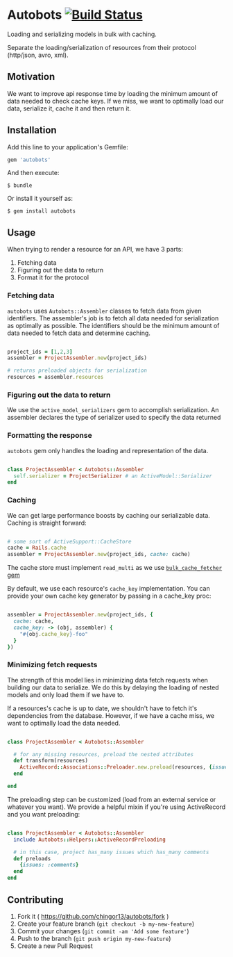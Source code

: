# Autobots [![Build Status](https://travis-ci.org/chingor13/autobots.png)](https://travis-ci.org/chingor13/autobots)

Loading and serializing models in bulk with caching.

Separate the loading/serialization of resources from their protocol (http/json, avro, xml).

## Motivation

We want to improve api response time by loading the minimum amount of data needed to check cache keys. If we miss, we want to optimally load our data, serialize it, cache it and then return it.

## Installation

Add this line to your application's Gemfile:

```ruby
gem 'autobots'
```

And then execute:

    $ bundle

Or install it yourself as:

    $ gem install autobots

## Usage

When trying to render a resource for an API, we have 3 parts:

1. Fetching data
2. Figuring out the data to return
3. Format it for the protocol

### Fetching data

`autobots` uses `Autobots::Assembler` classes to fetch data from given identifiers.  The assembler's job is to fetch all data needed for serialization as optimally as possible. The identifiers should be the minimum amount of data needed to fetch data and determine caching.

```ruby

project_ids = [1,2,3]
assembler = ProjectAssembler.new(project_ids)

# returns preloaded objects for serialization
resources = assembler.resources

```

### Figuring out the data to return

We use the `active_model_serializers` gem to accomplish serialization. An assembler declares the type of serializer used to specify the data returned

### Formatting the response

`autobots` gem only handles the loading and representation of the data.

```ruby

class ProjectAssembler < Autobots::Assembler
  self.serializer = ProjectSerializer # an ActiveModel::Serializer
end

```

### Caching

We can get large performance boosts by caching our serializable data. Caching is straight forward:

```ruby

# some sort of ActiveSupport::CacheStore
cache = Rails.cache
assembler = ProjectAssembler.new(project_ids, cache: cache)

```

The cache store must implement `read_multi` as we use [`bulk_cache_fetcher` gem](https://github.com/justinweiss/bulk_cache_fetcher/)

By default, we use each resource's `cache_key` implementation. You can provide your own cache key generator by passing in a cache_key proc:

```ruby

assembler = ProjectAssembler.new(project_ids, {
  cache: cache,
  cache_key: -> (obj, assembler) {
    "#{obj.cache_key}-foo"
  }
})

```

### Minimizing fetch requests

The strength of this model lies in minimizing data fetch requests when building our data to serialize. We do this by delaying the loading of nested models and only load them if we have to.

If a resources's cache is up to date, we shouldn't have to fetch it's dependencies from the database. However, if we have a cache miss, we want to optimally load the data needed.

```ruby

class ProjectAssembler < Autobots::Assembler

  # for any missing resources, preload the nested attributes
  def transform(resources)
    ActiveRecord::Associations::Preloader.new.preload(resources, {issues: :comments})
  end

end

```

The preloading step can be customized (load from an external service or whatever you want). We provide a helpful mixin if you're using ActiveRecord and you want preloading:

```ruby

class ProjectAssembler < Autobots::Assembler
  include Autobots::Helpers::ActiveRecordPreloading

  # in this case, project has_many issues which has_many comments
  def preloads
    {issues: :comments}
  end
end

```

## Contributing

1. Fork it ( https://github.com/chingor13/autobots/fork )
2. Create your feature branch (`git checkout -b my-new-feature`)
3. Commit your changes (`git commit -am 'Add some feature'`)
4. Push to the branch (`git push origin my-new-feature`)
5. Create a new Pull Request
